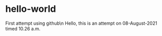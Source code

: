 # hello-world
First attempt using github\n
Hello, this is an attempt on 08-August-2021 timed 10.26 a.m.
